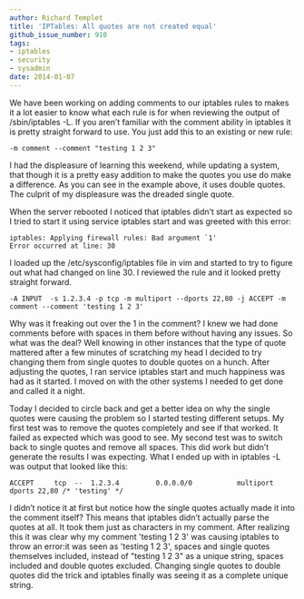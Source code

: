 ```yaml
---
author: Richard Templet
title: 'IPTables: All quotes are not created equal'
github_issue_number: 910
tags:
- iptables
- security
- sysadmin
date: 2014-01-07
---
```


We have been working on adding comments to our iptables rules to makes it a lot easier to know what each rule is for when reviewing the output of /sbin/iptables -L. If you aren’t familiar with the comment ability in iptables it is pretty straight forward to use. You just add this to an existing or new rule:

```nohighlight
-m comment --comment "testing 1 2 3"
```

I had the displeasure of learning this weekend, while updating a system, that though it is a pretty easy addition to make the quotes you use do make a difference. As you can see in the example above, it uses double quotes. The culprit of my displeasure was the dreaded single quote.

When the server rebooted I noticed that iptables didn’t start as expected so I tried to start it using service iptables start and was greeted with this error: 

```nohighlight
iptables: Applying firewall rules: Bad argument `1'
Error occurred at line: 30
```

I loaded up the /etc/sysconfig/iptables file in vim and started to try to figure out what had changed on line 30. I reviewed the rule and it looked pretty straight forward.

```nohighlight
-A INPUT  -s 1.2.3.4 -p tcp -m multiport --dports 22,80 -j ACCEPT -m comment --comment 'testing 1 2 3'
```

Why was it freaking out over the 1 in the comment? I knew we had done comments before with spaces in them before without having any issues. So what was the deal? Well knowing in other instances that the type of quote mattered after a few minutes of scratching my head I decided to try changing them from single quotes to double quotes on a hunch. After adjusting the quotes, I ran service iptables start and much happiness was had as it started. I moved on with the other systems I needed to get done and called it a night.

Today I decided to circle back and get a better idea on why the single quotes were causing the problem so I started testing different setups. My first test was to remove the quotes completely and see if that worked. It failed as expected which was good to see. My second test was to switch back to single quotes and remove all spaces. This did work but didn’t generate the results I was expecting. What I ended up with in iptables -L was output that looked like this:

```nohighlight
ACCEPT     tcp  --  1.2.3.4         0.0.0.0/0           multiport dports 22,80 /* 'testing' */ 
```

I didn’t notice it at first but notice how the single quotes actually made it into the comment itself? This means that iptables didn’t actually parse the quotes at all. It took them just as characters in my comment. After realizing this it was clear why my comment 'testing 1 2 3' was causing iptables to throw an error:it was seen as 'testing 1 2 3', spaces and single quotes themselves included, instead of "testing 1 2 3" as a unique string, spaces included and double quotes excluded. Changing single quotes to double quotes did the trick and iptables finally was seeing it as a complete unique string.


